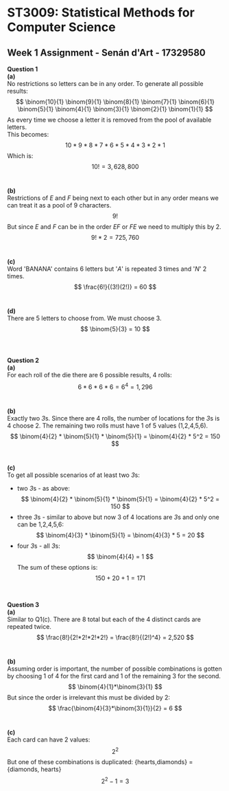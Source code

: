 # ST3009: Statistical Methods for Computer Science
## Week 1 Assignment - Senán d'Art - 17329580

**Question 1**  
**(a)**  
No restrictions so letters can be in any order. To generate all possible results:
$$
\binom{10}{1}
\binom{9}{1}
\binom{8}{1}
\binom{7}{1}
\binom{6}{1}
\binom{5}{1}
\binom{4}{1}
\binom{3}{1}
\binom{2}{1}
\binom{1}{1}
$$
As every time we choose a letter it is removed from the pool of available letters.  
This becomes:
$$
10*9*8*7*6*5*4*3*2*1
$$
Which is: 
$$
10! = 3,628,800
$$
<br>

**(b)**  
Restrictions of *E* and *F* being next to each other but in any order means we can treat it as a pool of 9 characters.
$$
9!
$$
But since *E* and *F* can be in the order *EF* or *FE* we need to multiply this by 2.
$$
9! * 2 = 725,760
$$
<br>

**(c)**  
Word 'BANANA' contains 6 letters but '*A*' is repeated 3 times and '*N*' 2 times.  
$$
\frac{6!}{(3!)(2!)} = 60
$$
<br>

**(d)**  
There are 5 letters to choose from. We must choose 3.
$$ 
\binom{5}{3} = 10
$$  
<br>  

**Question 2**  
**(a)**  
For each roll of the die there are 6 possible results, 4 rolls:
$$
6 * 6 * 6 * 6 = 6 ^ 4 = 1,296
$$
<br>

**(b)**  
Exactly two *3*s. Since there are 4 rolls, the number of locations for the *3*s is 4 choose 2. The remaining two rolls must have 1 of 5 values (1,2,4,5,6).
$$
\binom{4}{2} * \binom{5}{1} * \binom{5}{1} = \binom{4}{2} * 5^2 = 150
$$
<br>

**(c)**  
To get all possible scenarios of at least two *3*s:  
- two *3*s - as above:
$$
\binom{4}{2} * \binom{5}{1} * \binom{5}{1} = \binom{4}{2} * 5^2 = 150
$$
- three *3*s - similar to above but now 3 of 4 locations are *3*s and only one can be 1,2,4,5,6:
$$
\binom{4}{3} * \binom{5}{1} = \binom{4}{3} * 5 = 20
$$
- four *3*s - all *3*s:
$$
\binom{4}{4} = 1
$$
The sum of these options is:
$$
150 + 20 + 1 = 171
$$
<br>


**Question 3**  
**(a)**  
Similar to Q1(c). There are 8 total but each of the 4 distinct cards are repeated twice.  
$$
\frac{8!}{2!*2!*2!*2!} = \frac{8!}{(2!)^4} = 2,520
$$
<br>

**(b)**  
Assuming order is important, the number of possible combinations is gotten by choosing 1 of 4 for the first card and 1 of the remaining 3 for the second. 
$$
\binom{4}{1}*\binom{3}{1}
$$
But since the order is irrelevant this must be divided by 2:
$$
\frac{\binom{4}{3}*\binom{3}{1}}{2} = 6
$$
<br>

**(c)**    
Each card can have 2 values:
$$
2^2
$$
But one of these combinations is duplicated: {hearts,diamonds} = {diamonds, hearts}
$$
2^2 -1 = 3
$$
